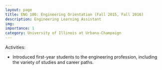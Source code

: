 ```yaml
---
layout: page
title: ENG 100: Engineering Orientation (Fall 2015, Fall 2016)
description: Engineering Learning Assistant
img: 
importance: 1
category: University of Illinois at Urbana-Champaign
---
```


<p>
Activities:
<ul style="list-style-type:disc;">
<li>	
	Introduced first-year students to the engineering profession, including the variety of studies and career paths. 
</li>
</ul>
</p>